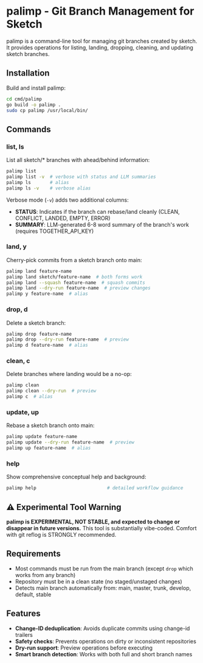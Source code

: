 # palimp - Git Branch Management for Sketch

palimp is a command-line tool for managing git branches created by sketch. It provides operations for listing, landing, dropping, cleaning, and updating sketch branches.

## Installation

Build and install palimp:

```bash
cd cmd/palimp
go build -o palimp .
sudo cp palimp /usr/local/bin/
```

## Commands

### list, ls
List all sketch/* branches with ahead/behind information:
```bash
palimp list
palimp list -v  # verbose with status and LLM summaries
palimp ls       # alias
palimp ls -v    # verbose alias
```

Verbose mode (`-v`) adds two additional columns:
- **STATUS**: Indicates if the branch can rebase/land cleanly (CLEAN, CONFLICT, LANDED, EMPTY, ERROR)
- **SUMMARY**: LLM-generated 6-8 word summary of the branch's work (requires TOGETHER_API_KEY)

### land, y
Cherry-pick commits from a sketch branch onto main:
```bash
palimp land feature-name
palimp land sketch/feature-name  # both forms work
palimp land --squash feature-name  # squash commits
palimp land --dry-run feature-name  # preview changes
palimp y feature-name  # alias
```

### drop, d
Delete a sketch branch:
```bash
palimp drop feature-name
palimp drop --dry-run feature-name  # preview
palimp d feature-name  # alias
```

### clean, c
Delete branches where landing would be a no-op:
```bash
palimp clean
palimp clean --dry-run  # preview
palimp c  # alias
```

### update, up
Rebase a sketch branch onto main:
```bash
palimp update feature-name
palimp update --dry-run feature-name  # preview
palimp up feature-name  # alias
```

### help
Show comprehensive conceptual help and background:
```bash
palimp help                          # detailed workflow guidance
```

## ⚠️ Experimental Tool Warning

**palimp is EXPERIMENTAL, NOT STABLE, and expected to change or disappear in future versions.**
This tool is substantially vibe-coded. Comfort with git reflog is STRONGLY recommended.

## Requirements

- Most commands must be run from the main branch (except `drop` which works from any branch)
- Repository must be in a clean state (no staged/unstaged changes)
- Detects main branch automatically from: main, master, trunk, develop, default, stable

## Features

- **Change-ID deduplication**: Avoids duplicate commits using change-id trailers
- **Safety checks**: Prevents operations on dirty or inconsistent repositories
- **Dry-run support**: Preview operations before executing
- **Smart branch detection**: Works with both full and short branch names

